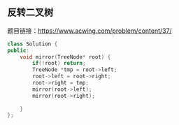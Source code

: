 ## 反转二叉树

题目链接：https://www.acwing.com/problem/content/37/

```c++
class Solution {
public:
    void mirror(TreeNode* root) {
        if(!root) return;
        TreeNode *tmp = root->left;
        root->left = root->right;
        root->right = tmp;
        mirror(root->left);
        mirror(root->right);
        
    }
};
```

